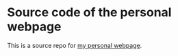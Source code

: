 # Source code of the personal webpage

This is a source repo for [my personal webpage](https://khrapovs.github.io/).

